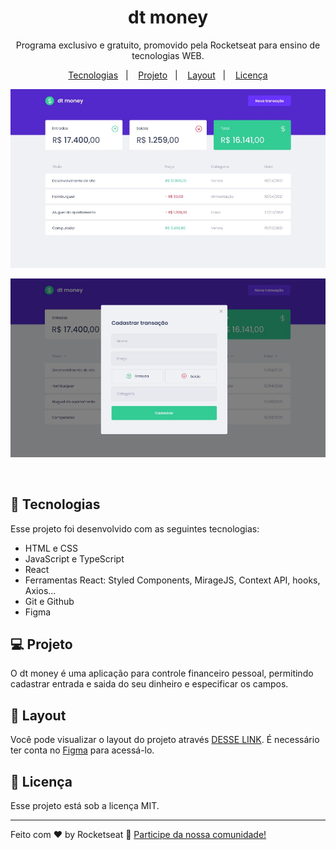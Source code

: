 <h1 align="center"> dt money </h1>

<p align="center">
Programa exclusivo e gratuito, promovido pela Rocketseat para ensino de tecnologias WEB.
</p>

<p align="center">
  <a href="#-tecnologias">Tecnologias</a>&nbsp;&nbsp;&nbsp;|&nbsp;&nbsp;&nbsp;
  <a href="#-projeto">Projeto</a>&nbsp;&nbsp;&nbsp;|&nbsp;&nbsp;&nbsp;
  <a href="#-layout">Layout</a>&nbsp;&nbsp;&nbsp;|&nbsp;&nbsp;&nbsp;
  <a href="#memo-licença">Licença</a>
</p>

<p align="center">
  <img alt="projeto dtmoney menu" src="dtmoney1.jpg">
</p>

<p align="center">
  <img alt="projeto dtmoney modal" src="dtmoney2.jpg">
</p>

<br>



## 🚀 Tecnologias

Esse projeto foi desenvolvido com as seguintes tecnologias:

- HTML e CSS
- JavaScript e TypeScript
- React
- Ferramentas React: Styled Components, MirageJS, Context API, hooks, Axios...
- Git e Github
- Figma

## 💻 Projeto

O dt money é uma aplicação para controle financeiro pessoal, permitindo cadastrar entrada e saida do seu dinheiro e especificar os campos.

## 🔖 Layout

Você pode visualizar o layout do projeto através [DESSE LINK](https://www.figma.com/file/0xmu9mj2TJYoIOubBFWsk5/dtmoney-Ignite-(Copy)?type=design&node-id=0-1&mode=design&t=lVNnTIsTtRFlomWI-0). É necessário ter conta no [Figma](https://figma.com) para acessá-lo.

## :memo: Licença

Esse projeto está sob a licença MIT.

---

Feito com ♥ by Rocketseat :wave: [Participe da nossa comunidade!](https://discord.gg/rocketseat)
